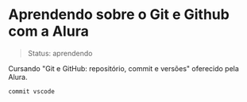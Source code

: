# Aprendendo sobre o Git e Github com a Alura

> Status: aprendendo

Cursando "Git e GitHub: repositório, commit e versões" oferecido pela Alura.

``
commit
vscode
``
